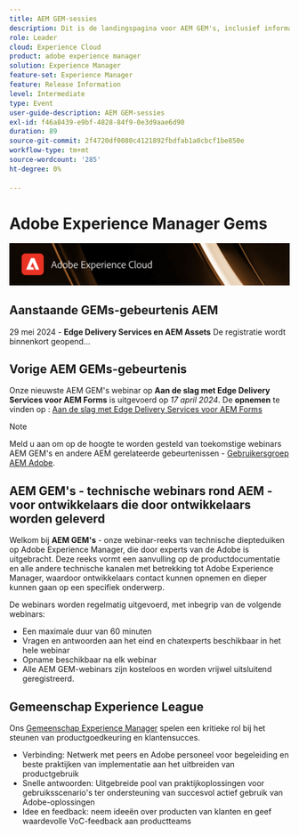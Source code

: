 ```yaml
---
title: AEM GEM-sessies
description: Dit is de landingspagina voor AEM GEM's, inclusief informatie over de webinarreeks en registratiegegevens, vorige en volgende webinars
role: Leader
cloud: Experience Cloud
product: adobe experience manager
solution: Experience Manager
feature-set: Experience Manager
feature: Release Information
level: Intermediate
type: Event
user-guide-description: AEM GEM-sessies
exl-id: f46a8439-e9bf-4828-84f9-0e3d9aae6d90
duration: 89
source-git-commit: 2f4720df0080c4121892fbdfab1a0cbcf1be850e
workflow-type: tm+mt
source-wordcount: '285'
ht-degree: 0%

---
```


# Adobe Experience Manager Gems

<img alt="Digitale ervaringen" src="./assets/ADX_Gems.png"/>

## Aanstaande GEMs-gebeurtenis AEM

29 mei 2024 - **Edge Delivery Services en AEM Assets**
De registratie wordt binnenkort geopend...

<!--  Remove the comment marks, and put the upcoming event in the below table

<table style="max-width: 1214px;">
<tr>
  <td style="vertical-align: top;">
    <a href="https://www.youtube.com/watch?v=f1T9XU9TCJU">
      <img alt="Experience League LIVE Oct 25" src="assets/Oct25_2022_exl_live_banner_web_1920_WebBanner.png">
    </a>
    <div>
      <a href="https://www.youtube.com/watch?v=f1T9XU9TCJU">
        <strong>Deliver the right offer at the right time with decision management</strong>
      </a>
      <br/><em>with Sandra Hausmann, Ben Tepfer, Brandon Poyfair, and Jason Hickey</em>
      <br/><em>October 25, 2022</em>
    </div>
  </td>
</tr>
</table>

-->

## Vorige AEM GEMs-gebeurtenis

Onze nieuwste AEM GEM&#39;s webinar op **Aan de slag met Edge Delivery Services voor AEM Forms** is uitgevoerd op *17 april 2024*.
De **opnemen** te vinden op :
[Aan de slag met Edge Delivery Services voor AEM Forms](gems2024/edge-delivery-for-aem-forms.md)

>[!NOTE]
>
> Meld u aan om op de hoogte te worden gesteld van toekomstige webinars AEM GEM&#39;s en andere AEM gerelateerde gebeurtenissen - [Gebruikersgroep AEM Adobe](https://aem-augs.adobe.com/).

## AEM GEM&#39;s - technische webinars rond AEM - voor ontwikkelaars die door ontwikkelaars worden geleverd

Welkom bij **AEM GEM&#39;s** - onze webinar-reeks van technische diepteduiken op Adobe Experience Manager, die door experts van de Adobe is uitgebracht. Deze reeks vormt een aanvulling op de productdocumentatie en alle andere technische kanalen met betrekking tot Adobe Experience Manager, waardoor ontwikkelaars contact kunnen opnemen en dieper kunnen gaan op een specifiek onderwerp.

De webinars worden regelmatig uitgevoerd, met inbegrip van de volgende webinars:

* Een maximale duur van 60 minuten
* Vragen en antwoorden aan het eind en chatexperts beschikbaar in het hele webinar
* Opname beschikbaar na elk webinar
* Alle AEM GEM-webinars zijn kosteloos en worden vrijwel uitsluitend geregistreerd.

## Gemeenschap Experience League

Ons [Gemeenschap Experience Manager](https://experienceleaguecommunities.adobe.com/t5/adobe-experience-manager/ct-p/adobe-experience-manager-community) spelen een kritieke rol bij het steunen van productgoedkeuring en klantensucces.

* Verbinding: Netwerk met peers en Adobe personeel voor begeleiding en beste praktijken van implementatie aan het uitbreiden van productgebruik
* Snelle antwoorden: Uitgebreide pool van praktijkoplossingen voor gebruiksscenario&#39;s ter ondersteuning van succesvol actief gebruik van Adobe-oplossingen
* Idee en feedback: neem ideeën over producten van klanten en geef waardevolle VoC-feedback aan productteams
